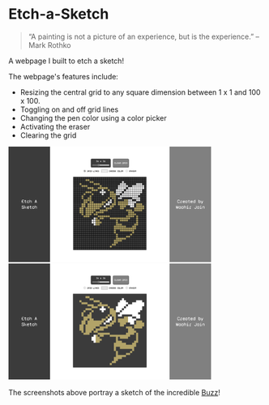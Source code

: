 # Etch-a-Sketch

> “A painting is not a picture of an experience, but is the experience.” –Mark Rothko

A webpage I built to etch a sketch! 

The webpage's features include:
- Resizing the central grid to any square dimension between 1 x 1 and 100 x 100.
- Toggling on and off grid lines
- Changing the pen color using a color picker
- Activating the eraser
- Clearing the grid

<img src="./screenshots/gridlines_screenshot.png" alt="Buzz Sketch with grid lines" width="400px"><img src="./screenshots/nogridlines_screenshot.png" alt="Buzz Sketch without grid lines" width="400px">

The screenshots above portray a sketch of the incredible [Buzz](https://ramblinwreck.com/buzz/)!
